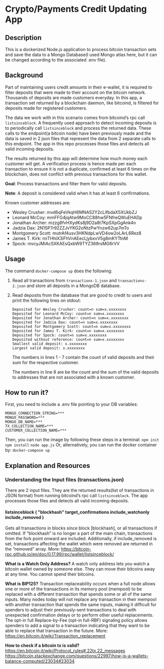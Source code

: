 # Crypto/Payments Credit Updating App

## Description
This is a dockerized Node.js application to process bitcoin transaction sets and save the data to a Mongo Database(I used Mongo atlas here, but it can be changed according to the associated .env file). 

## Background
Part of maintaining users credit amounts in their e-wallet, it is required to filter deposits that were made to their account on the bitcoin network. Thousands of deposits are made customers everyday. In this app, a transaction set returned by a blockchain daemon, like bitcoind, is filtered for deposits made for registered customers.

The data we work with in this scenario comes from bitcoind’s rpc call `listsinceblock`. A frequently used approach to detect incoming deposits is to periodically call `listsinceblock` and process the returned data. These calls to the endpoint(a bitcoin node) have been previously made and the data is saved in 2 json files that represent the data from 2 separate calls to this endpoint.  The app in this repo processes those files and detects all valid incoming deposits.

The results returned by this app will determine how much money each customer will get. A verification process is hence made per each transaction to ensure it is not a duplicate, confirmed at least 6 times on the blockchain, does not conflict with previous transactions for this wallet.

**Goal**: Process transactions and filter them for valid deposits.

**Note**: A deposit is considered valid when it has at least 6 confirmations.

Known customer addresses are:
* Wesley Crusher: mvd6qFeVkqH6MNAS2Y2cLifbdaX5XUkbZJ
* Leonard McCoy: mmFFG4jqAtw9MoCC88hw5FNfreQWuEHADp
* Jonathan Archer: mzzg8fvHXydKs8j9D2a8t7KpSXpGgAnk4n
* Jadzia Dax: 2N1SP7r92ZZJvYKG2oNtzPwYnzw62up7mTo
* Montgomery Scott: mutrAf4usv3HKNdpLwVD4ow2oLArL6Rez8
* James T. Kirk: miTHhiX3iFhVnAEecLjybxvV5g8mKYTtnM
* Spock: mvcyJMiAcSXKAEsQxbW9TYZ369rsMG6rVV

## Usage

The command `docker-compose up` does the following:

1. Read all transactions from `transactions-1.json` and `transactions-2.json` and store all deposits in a MongoDB database.
2. Read deposits from the database that are good to credit to users and print the following lines on stdout:

    ```
    Deposited for Wesley Crusher: count=n sum=x.xxxxxxxx
    Deposited for Leonard McCoy: count=n sum=x.xxxxxxxx
    Deposited for Jonathan Archer: count=n sum=x.xxxxxxxx
    Deposited for Jadzia Dax: count=n sum=x.xxxxxxxx
    Deposited for Montgomery Scott: count=n sum=x.xxxxxxxx
    Deposited for James T. Kirk: count=n sum=x.xxxxxxxx
    Deposited for Spock: count=n sum=x.xxxxxxxx
    Deposited without reference: count=n sum=x.xxxxxxxx
    Smallest valid deposit: x.xxxxxxxx
    Largest valid deposit: x.xxxxxxxx
    ```

    The numbers in lines 1 - 7 contain the count of valid deposits and their sum for the respective customer.
    
    The numbers in line 8 are be the count and the sum of the valid deposits to addresses that are not associated with a known customer.

## How to run it?
First, you need to include a .env file pointing to your DB variables:

    MONGO_CONNECTION_STRING=***
    MONGO_PASSWORD=***
    MONGO_DB_NAME=***
    TX_COLLECTION_NAME=***
    CUSTOMER_COLLECTION_NAME=***
Then, you can run the image by following these steps in a terminal:
`npm init`
`npm install`
`node app.js`
Or, alternatively, you can run the docker container by: `docker-compose up`



## Explanation and Resources


### Understanding the Input files (transactions.json)
There are 2 input files. They are the returned results(list of transactions in JSON format) from running bitcoind’s rpc call `listsinceblock`. The app processes those files and detects all valid incoming deposits.

#### listsinceblock ( "blockhash" target_confirmations include_watchonly include_removed )
Gets all transactions in blocks since block [blockhash], or all transactions if omitted. If “blockhash” is no longer a part of the main chain, transactions from the fork point onward are included. Additionally, if include_removed is set, transactions affecting the wallet which were removed are returned in the “removed” array.
More: https://bitcoin-rpc.github.io/en/doc/0.17.99/rpc/wallet/listsinceblock/

**What is a Watch Only Address?**
A watch only address lets you watch a bitcoin wallet owned by someone else. They can move their bitcoins away at any time. You cannot spend their bitcoins.

**What is BIP125?**
Transaction replaceability occurs when a full node allows one or more of the transactions in its memory pool (mempool) to be replaced with a different transaction that spends some or all of the same inputs.
Many nodes today will not replace any transaction in their mempool with another transaction that spends the same inputs, making it difficult for spenders to adjust their previously-sent transactions to deal with unexpected confirmation delays or to perform other useful replacements. The opt-in full Replace-by-Fee (opt-in full-RBF) signaling policy allows spenders to add a signal to a transaction indicating that they want to be able to replace that transaction in the future.
More: https://en.bitcoin.it/wiki/Transaction_replacement 

**How to check if a bitcoin tx is valid?**
https://en.bitcoin.it/wiki/Protocol_rules#.22tx.22_messages 
https://bitcoin.stackexchange.com/questions/22997/how-is-a-wallets-balance-computed/23034#23034 

